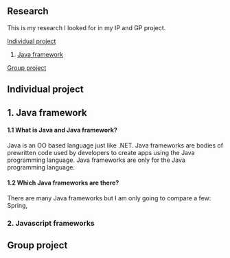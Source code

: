 ## Research

This is my research I looked for in my IP and GP project.

[Individual project](#Individual-project)
1. [Java framework](#1.-Java-framework)

[Group project](#Group-project)

## Individual project

## 1. Java framework 
 
#### 1.1 What is Java and Java framework?
Java is an OO based language just like .NET. 
Java frameworks are bodies of prewritten code used by developers to create apps using the Java programming language. Java frameworks are only for the Java programming language.

#### 1.2 Which Java frameworks are there?
There are many Java frameworks but I am only going to compare a few: Spring, 

### 2. Javascript frameworks


## Group project

